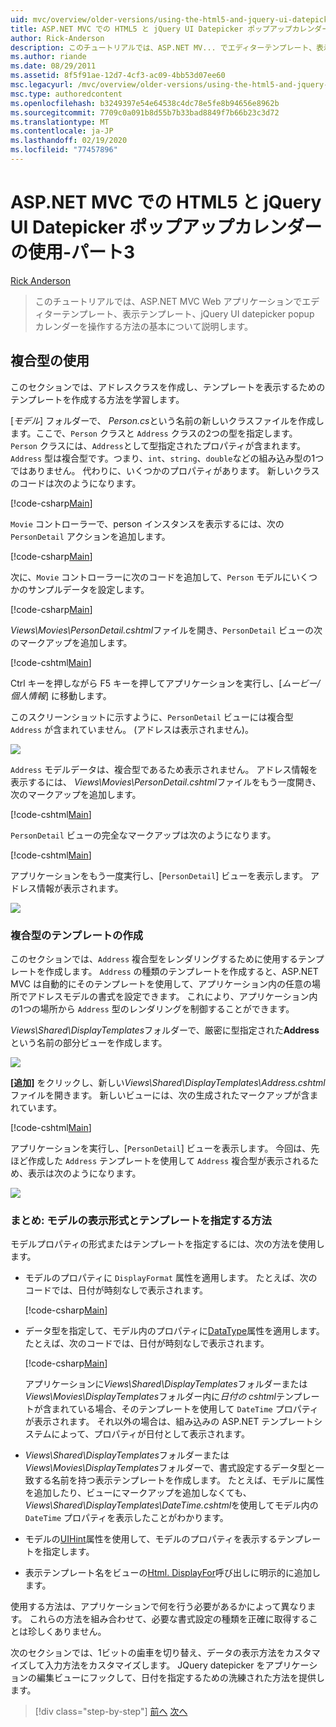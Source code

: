 ```yaml
---
uid: mvc/overview/older-versions/using-the-html5-and-jquery-ui-datepicker-popup-calendar-with-aspnet-mvc/using-the-html5-and-jquery-ui-datepicker-popup-calendar-with-aspnet-mvc-part-3
title: ASP.NET MVC での HTML5 と jQuery UI Datepicker ポップアップカレンダーの使用-パート 3 |Microsoft Docs
author: Rick-Anderson
description: このチュートリアルでは、ASP.NET MV... でエディターテンプレート、表示テンプレート、jQuery UI datepicker popup カレンダーを操作する方法の基本について説明します。
ms.author: riande
ms.date: 08/29/2011
ms.assetid: 8f5f91ae-12d7-4cf3-ac09-4bb53d07ee60
msc.legacyurl: /mvc/overview/older-versions/using-the-html5-and-jquery-ui-datepicker-popup-calendar-with-aspnet-mvc/using-the-html5-and-jquery-ui-datepicker-popup-calendar-with-aspnet-mvc-part-3
msc.type: authoredcontent
ms.openlocfilehash: b3249397e54e64538c4dc78e5fe8b94656e8962b
ms.sourcegitcommit: 7709c0a091b8d55b7b33bad8849f7b66b23c3d72
ms.translationtype: MT
ms.contentlocale: ja-JP
ms.lasthandoff: 02/19/2020
ms.locfileid: "77457896"
---
```

# <a name="using-the-html5-and-jquery-ui-datepicker-popup-calendar-with-aspnet-mvc---part-3"></a>ASP.NET MVC での HTML5 と jQuery UI Datepicker ポップアップカレンダーの使用-パート3

[Rick Anderson](https://twitter.com/RickAndMSFT)

> このチュートリアルでは、ASP.NET MVC Web アプリケーションでエディターテンプレート、表示テンプレート、jQuery UI datepicker popup カレンダーを操作する方法の基本について説明します。

## <a name="working-with-complex-types"></a>複合型の使用

このセクションでは、アドレスクラスを作成し、テンプレートを表示するためのテンプレートを作成する方法を学習します。

[*モデル*] フォルダーで、 *Person.cs*という名前の新しいクラスファイルを作成します。ここで、`Person` クラスと `Address` クラスの2つの型を指定します。 `Person` クラスには、`Address`として型指定されたプロパティが含まれます。 `Address` 型は複合型です。つまり、`int`、`string`、`double`などの組み込み型の1つではありません。 代わりに、いくつかのプロパティがあります。 新しいクラスのコードは次のようになります。

[!code-csharp[Main](using-the-html5-and-jquery-ui-datepicker-popup-calendar-with-aspnet-mvc-part-3/samples/sample1.cs)]

`Movie` コントローラーで、person インスタンスを表示するには、次の `PersonDetail` アクションを追加します。

[!code-csharp[Main](using-the-html5-and-jquery-ui-datepicker-popup-calendar-with-aspnet-mvc-part-3/samples/sample2.cs)]

次に、`Movie` コントローラーに次のコードを追加して、`Person` モデルにいくつかのサンプルデータを設定します。

[!code-csharp[Main](using-the-html5-and-jquery-ui-datepicker-popup-calendar-with-aspnet-mvc-part-3/samples/sample3.cs)]

*Views\Movies\PersonDetail.cshtml*ファイルを開き、`PersonDetail` ビューの次のマークアップを追加します。

[!code-cshtml[Main](using-the-html5-and-jquery-ui-datepicker-popup-calendar-with-aspnet-mvc-part-3/samples/sample4.cshtml)]

Ctrl キーを押しながら F5 キーを押してアプリケーションを実行し、[*ムービー/個人情報*] に移動します。

このスクリーンショットに示すように、`PersonDetail` ビューには複合型 `Address` が含まれていません。 (アドレスは表示されません)。

![](using-the-html5-and-jquery-ui-datepicker-popup-calendar-with-aspnet-mvc-part-3/_static/image1.png)

`Address` モデルデータは、複合型であるため表示されません。 アドレス情報を表示するには、 *Views\Movies\PersonDetail.cshtml*ファイルをもう一度開き、次のマークアップを追加します。

[!code-cshtml[Main](using-the-html5-and-jquery-ui-datepicker-popup-calendar-with-aspnet-mvc-part-3/samples/sample5.cshtml)]

`PersonDetail` ビューの完全なマークアップは次のようになります。

[!code-cshtml[Main](using-the-html5-and-jquery-ui-datepicker-popup-calendar-with-aspnet-mvc-part-3/samples/sample6.cshtml)]

アプリケーションをもう一度実行し、[`PersonDetail`] ビューを表示します。 アドレス情報が表示されます。

![](using-the-html5-and-jquery-ui-datepicker-popup-calendar-with-aspnet-mvc-part-3/_static/image2.png)

### <a name="creating-a-template-for-a-complex-type"></a>複合型のテンプレートの作成

このセクションでは、`Address` 複合型をレンダリングするために使用するテンプレートを作成します。 `Address` の種類のテンプレートを作成すると、ASP.NET MVC は自動的にそのテンプレートを使用して、アプリケーション内の任意の場所でアドレスモデルの書式を設定できます。 これにより、アプリケーション内の1つの場所から `Address` 型のレンダリングを制御することができます。

*Views\Shared\DisplayTemplates*フォルダーで、厳密に型指定された**Address**という名前の部分ビューを作成します。

![](using-the-html5-and-jquery-ui-datepicker-popup-calendar-with-aspnet-mvc-part-3/_static/image3.png)

**[追加]** をクリックし、新しい*Views\Shared\DisplayTemplates\Address.cshtml*ファイルを開きます。 新しいビューには、次の生成されたマークアップが含まれています。

[!code-cshtml[Main](using-the-html5-and-jquery-ui-datepicker-popup-calendar-with-aspnet-mvc-part-3/samples/sample7.cshtml)]

アプリケーションを実行し、[`PersonDetail`] ビューを表示します。 今回は、先ほど作成した `Address` テンプレートを使用して `Address` 複合型が表示されるため、表示は次のようになります。

![](using-the-html5-and-jquery-ui-datepicker-popup-calendar-with-aspnet-mvc-part-3/_static/image4.png)

### <a name="summary-ways-to-specify-the-model-display-format-and-template"></a>まとめ: モデルの表示形式とテンプレートを指定する方法

モデルプロパティの形式またはテンプレートを指定するには、次の方法を使用します。

- モデルのプロパティに `DisplayFormat` 属性を適用します。 たとえば、次のコードでは、日付が時刻なしで表示されます。

    [!code-csharp[Main](using-the-html5-and-jquery-ui-datepicker-popup-calendar-with-aspnet-mvc-part-3/samples/sample8.cs)]
- データ型を指定して、モデル内のプロパティに[DataType](https://msdn.microsoft.com/library/system.componentmodel.dataannotations.datatype.aspx)属性を適用します。 たとえば、次のコードでは、日付が時刻なしで表示されます。

    [!code-csharp[Main](using-the-html5-and-jquery-ui-datepicker-popup-calendar-with-aspnet-mvc-part-3/samples/sample9.cs)]

    アプリケーションに*Views\Shared\DisplayTemplates*フォルダーまたは*Views\Movies\DisplayTemplates*フォルダー内に*日付の cshtml*テンプレートが含まれている場合、そのテンプレートを使用して `DateTime` プロパティが表示されます。 それ以外の場合は、組み込みの ASP.NET テンプレートシステムによって、プロパティが日付として表示されます。
- *Views\Shared\DisplayTemplates*フォルダーまたは*Views\Movies\DisplayTemplates*フォルダーで、書式設定するデータ型と一致する名前を持つ表示テンプレートを作成します。 たとえば、モデルに属性を追加したり、ビューにマークアップを追加しなくても、 *Views\Shared\DisplayTemplates\DateTime.cshtml*を使用してモデル内の `DateTime` プロパティを表示したことがわかります。
- モデルの[UIHint](https://msdn.microsoft.com/library/system.componentmodel.dataannotations.uihintattribute.uihint.aspx)属性を使用して、モデルのプロパティを表示するテンプレートを指定します。
- 表示テンプレート名をビューの[Html. DisplayFor](https://msdn.microsoft.com/library/ee407420.aspx)呼び出しに明示的に追加します。

使用する方法は、アプリケーションで何を行う必要があるかによって異なります。 これらの方法を組み合わせて、必要な書式設定の種類を正確に取得することは珍しくありません。

次のセクションでは、1ビットの歯車を切り替え、データの表示方法をカスタマイズして入力方法をカスタマイズします。 JQuery datepicker をアプリケーションの編集ビューにフックして、日付を指定するための洗練された方法を提供します。

> [!div class="step-by-step"]
> [前へ](using-the-html5-and-jquery-ui-datepicker-popup-calendar-with-aspnet-mvc-part-2.md)
> [次へ](using-the-html5-and-jquery-ui-datepicker-popup-calendar-with-aspnet-mvc-part-4.md)
